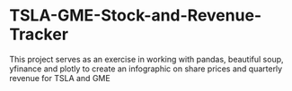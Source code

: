 # TSLA-GME-Stock-and-Revenue-Tracker
This project serves as an exercise in working with pandas, beautiful soup, yfinance and plotly to create an infographic on share prices and quarterly revenue for TSLA and GME
